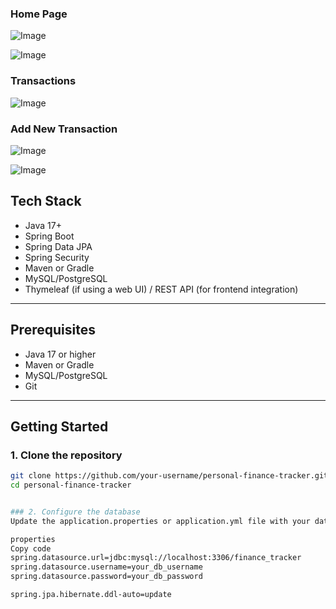 ### Home Page ###

![Image](https://github.com/user-attachments/assets/516cb3e0-0e69-47f9-84c8-3ef72ef7eb60)

![Image](https://github.com/user-attachments/assets/5183f13d-3c6a-4244-84b7-629706c28132)

### Transactions ###

![Image](https://github.com/user-attachments/assets/1a3ff388-5449-4a37-a21d-7c533de72991)

### Add New Transaction ###

![Image](https://github.com/user-attachments/assets/155536db-4193-448f-8854-acc9204ebe8f)

![Image](https://github.com/user-attachments/assets/e1ce4ae7-1701-4b56-aff6-c08adb2379aa)


## Tech Stack

- Java 17+
- Spring Boot
- Spring Data JPA
- Spring Security
- Maven or Gradle
- MySQL/PostgreSQL
- Thymeleaf (if using a web UI) / REST API (for frontend integration)

---

## Prerequisites

- Java 17 or higher
- Maven or Gradle
- MySQL/PostgreSQL
- Git

---

## Getting Started

### 1. Clone the repository

```bash
git clone https://github.com/your-username/personal-finance-tracker.git
cd personal-finance-tracker


### 2. Configure the database
Update the application.properties or application.yml file with your database credentials:

properties
Copy code
spring.datasource.url=jdbc:mysql://localhost:3306/finance_tracker
spring.datasource.username=your_db_username
spring.datasource.password=your_db_password

spring.jpa.hibernate.ddl-auto=update
